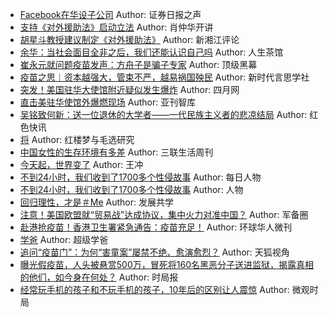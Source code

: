 - [Facebook在华设子公司](http://wechatscope.jmsc.hku.hk:8000/html?fn=gh_1a575253a9a1_2018-07-26_2653792533_RUMkcWuE70.y.tar.gz)
Author: 证券日报之声
- [支持《对外援助法》启动立法](http://wechatscope.jmsc.hku.hk:8000/html?fn=gh_b0c6552453ce_2018-07-26_2667121957_sg3rPjbVAl.y.tar.gz)
Author: 肖仲华开讲
- [胡星斗教授建议制定《对外援助法》](http://wechatscope.jmsc.hku.hk:8000/html?fn=gh_3b6e882de9d2_2018-07-26_2247488885_DEX5CspYQk.y.tar.gz)
Author: 新湘江评论
- [余华：当社会面目全非之后，我们还能认识自己吗](http://wechatscope.jmsc.hku.hk:8000/html?fn=gh_f5afdd146c83_2018-07-26_2649542186_KypR3s5OtZ.y.tar.gz)
Author: 人生茶馆
- [崔永元就问题疫苗发声：方舟子是骗子专家](http://wechatscope.jmsc.hku.hk:8000/html?fn=gh_761650aea012_2018-07-26_2655953261_0d8jDA1uE9.y.tar.gz)
Author: 顶级黑幕
- [疫苗之思︱资本越强大，管束不严，越易祸国殃民](http://wechatscope.jmsc.hku.hk:8000/html?fn=gh_b17c6b44f14b_2018-07-26_2247484538_E3YB6oi0ZA.y.tar.gz)
Author: 新时代言思学社
- [突发！美国驻华大使馆附近疑似发生爆炸](http://wechatscope.jmsc.hku.hk:8000/html?fn=gh_456a492c2af5_2018-07-26_2651085726_SQj5OlfBa9.y.tar.gz)
Author: 四月网
- [直击美驻华使馆外爆燃现场](http://wechatscope.jmsc.hku.hk:8000/html?fn=gh_07086c2f05e6_2018-07-26_2247487237_FOLKTr90cV.y.tar.gz)
Author: 亚刊智库
- [吴铭致何新：送一位退休的大学者——一代民族主义者的悲凉结局](http://wechatscope.jmsc.hku.hk:8000/html?fn=gh_335ee637846a_2018-07-26_2651811350_qDV1kw9ICZ.y.tar.gz)
Author: 红色快讯
- [将](http://wechatscope.jmsc.hku.hk:8000/html?fn=gh_1a5562fd194e_2018-07-26_2247483817_j8XbafAHDY.y.tar.gz)
Author: 红楼梦与毛选研究
- [中国女性的生存环境有多差](http://wechatscope.jmsc.hku.hk:8000/html?fn=wxid_1ytkcyvr0m0g11_2018-07-26_2650658978_mS3TjQcPAF.y.tar.gz)
Author: 三联生活周刊
- [今天起，世界变了](http://wechatscope.jmsc.hku.hk:8000/html?fn=gh_4521747d7cef_2018-07-26_2650679019_NBGp31ersk.y.tar.gz)
Author: 王冲
- [不到24小时，我们收到了1700多个性侵故事](http://wechatscope.jmsc.hku.hk:8000/html?fn=gh_eb8d476b9056_2018-07-26_2655982721_exoXWKsEti.y.tar.gz)
Author: 每日人物
- [不到24小时，我们收到了1700多个性侵故事](http://wechatscope.jmsc.hku.hk:8000/html?fn=wxid_8863868638412_2018-07-26_2653089744_S4QRG8i1rE.y.tar.gz)
Author: 人物
- [回归理性，才是＃Me](http://wechatscope.jmsc.hku.hk:8000/html?fn=gh_5afc18f35ca9_2018-07-26_2651278156_ghCqsDEykM.y.tar.gz)
Author: 发展共学
- [注意！美国欧盟就“贸易战”达成协议，集中火力对准中国？](http://wechatscope.jmsc.hku.hk:8000/html?fn=gh_2b2e9f03559d_2018-07-26_2654291679_1xUvjJX9sV.y.tar.gz)
Author: 军备圈
- [赴港抢疫苗！香港卫生署紧急通告：疫苗充足！](http://wechatscope.jmsc.hku.hk:8000/html?fn=gh_0e52cf0e55c4_2018-07-26_2247488583_ImvE8KD7iB.y.tar.gz)
Author: 环球华人微刊
- [学爸](http://wechatscope.jmsc.hku.hk:8000/html?fn=gh_5b2733a9764d_2018-07-26_2247493225_hV1KLYHd2f.y.tar.gz)
Author: 超级学爸
- [追问“疫苗门”：为何“害童案”屡禁不绝、愈演愈烈？](http://wechatscope.jmsc.hku.hk:8000/html?fn=gh_e4895f73dd03_2018-07-26_2247485269_EY9wJMo5ZR.y.tar.gz)
Author: 天狐视角
- [曝光假疫苗，人头被悬赏500万，冒死将160名黑恶分子送进监狱，揭露真相的他们，如今身在何处？](http://wechatscope.jmsc.hku.hk:8000/html?fn=gh_42092c4a3925_2018-07-26_2247484906_S5p2sMUoYL.y.tar.gz)
Author: 时局报
- [经常玩手机的孩子和不玩手机的孩子，10年后的区别让人震惊](http://wechatscope.jmsc.hku.hk:8000/html?fn=gh_5b9799228df1_2018-07-26_2247484760_ctQx0EFGo2.y.tar.gz)
Author: 微观时局
